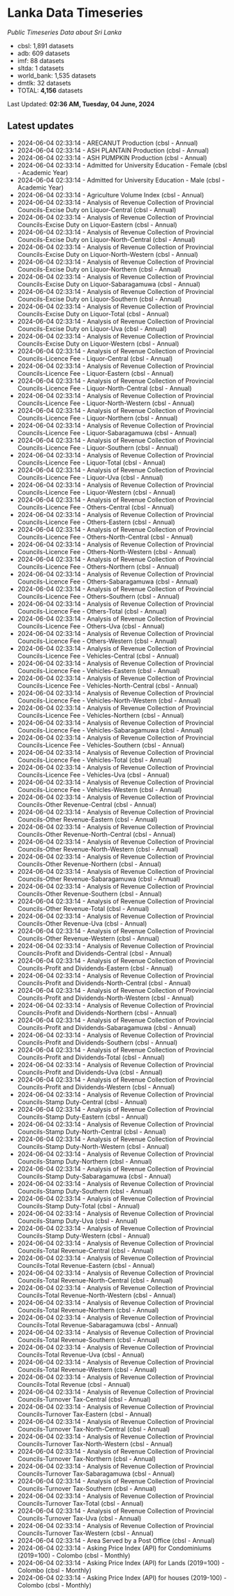 # Lanka Data Timeseries
*Public Timeseries Data about Sri Lanka*

* cbsl: 1,891 datasets
* adb: 609 datasets
* imf: 88 datasets
* sltda: 1 datasets
* world_bank: 1,535 datasets
* dmtlk: 32 datasets
* TOTAL: **4,156** datasets

Last Updated: **02:36 AM, Tuesday, 04 June, 2024**

## Latest updates

* 2024-06-04 02:33:14 - ARECANUT Production (cbsl - Annual)
* 2024-06-04 02:33:14 - ASH PLANTAIN Production (cbsl - Annual)
* 2024-06-04 02:33:14 - ASH PUMPKIN Production (cbsl - Annual)
* 2024-06-04 02:33:14 - Admitted for University Education - Female (cbsl - Academic Year)
* 2024-06-04 02:33:14 - Admitted for University Education - Male (cbsl - Academic Year)
* 2024-06-04 02:33:14 - Agriculture Volume Index (cbsl - Annual)
* 2024-06-04 02:33:14 - Analysis of Revenue Collection of Provincial Councils-Excise Duty on Liquor-Central (cbsl - Annual)
* 2024-06-04 02:33:14 - Analysis of Revenue Collection of Provincial Councils-Excise Duty on Liquor-Eastern (cbsl - Annual)
* 2024-06-04 02:33:14 - Analysis of Revenue Collection of Provincial Councils-Excise Duty on Liquor-North-Central (cbsl - Annual)
* 2024-06-04 02:33:14 - Analysis of Revenue Collection of Provincial Councils-Excise Duty on Liquor-North-Western (cbsl - Annual)
* 2024-06-04 02:33:14 - Analysis of Revenue Collection of Provincial Councils-Excise Duty on Liquor-Northern (cbsl - Annual)
* 2024-06-04 02:33:14 - Analysis of Revenue Collection of Provincial Councils-Excise Duty on Liquor-Sabaragamuwa (cbsl - Annual)
* 2024-06-04 02:33:14 - Analysis of Revenue Collection of Provincial Councils-Excise Duty on Liquor-Southern (cbsl - Annual)
* 2024-06-04 02:33:14 - Analysis of Revenue Collection of Provincial Councils-Excise Duty on Liquor-Total (cbsl - Annual)
* 2024-06-04 02:33:14 - Analysis of Revenue Collection of Provincial Councils-Excise Duty on Liquor-Uva (cbsl - Annual)
* 2024-06-04 02:33:14 - Analysis of Revenue Collection of Provincial Councils-Excise Duty on Liquor-Western (cbsl - Annual)
* 2024-06-04 02:33:14 - Analysis of Revenue Collection of Provincial Councils-Licence Fee - Liquor-Central (cbsl - Annual)
* 2024-06-04 02:33:14 - Analysis of Revenue Collection of Provincial Councils-Licence Fee - Liquor-Eastern (cbsl - Annual)
* 2024-06-04 02:33:14 - Analysis of Revenue Collection of Provincial Councils-Licence Fee - Liquor-North-Central (cbsl - Annual)
* 2024-06-04 02:33:14 - Analysis of Revenue Collection of Provincial Councils-Licence Fee - Liquor-North-Western (cbsl - Annual)
* 2024-06-04 02:33:14 - Analysis of Revenue Collection of Provincial Councils-Licence Fee - Liquor-Northern (cbsl - Annual)
* 2024-06-04 02:33:14 - Analysis of Revenue Collection of Provincial Councils-Licence Fee - Liquor-Sabaragamuwa (cbsl - Annual)
* 2024-06-04 02:33:14 - Analysis of Revenue Collection of Provincial Councils-Licence Fee - Liquor-Southern (cbsl - Annual)
* 2024-06-04 02:33:14 - Analysis of Revenue Collection of Provincial Councils-Licence Fee - Liquor-Total (cbsl - Annual)
* 2024-06-04 02:33:14 - Analysis of Revenue Collection of Provincial Councils-Licence Fee - Liquor-Uva (cbsl - Annual)
* 2024-06-04 02:33:14 - Analysis of Revenue Collection of Provincial Councils-Licence Fee - Liquor-Western (cbsl - Annual)
* 2024-06-04 02:33:14 - Analysis of Revenue Collection of Provincial Councils-Licence Fee - Others-Central (cbsl - Annual)
* 2024-06-04 02:33:14 - Analysis of Revenue Collection of Provincial Councils-Licence Fee - Others-Eastern (cbsl - Annual)
* 2024-06-04 02:33:14 - Analysis of Revenue Collection of Provincial Councils-Licence Fee - Others-North-Central (cbsl - Annual)
* 2024-06-04 02:33:14 - Analysis of Revenue Collection of Provincial Councils-Licence Fee - Others-North-Western (cbsl - Annual)
* 2024-06-04 02:33:14 - Analysis of Revenue Collection of Provincial Councils-Licence Fee - Others-Northern (cbsl - Annual)
* 2024-06-04 02:33:14 - Analysis of Revenue Collection of Provincial Councils-Licence Fee - Others-Sabaragamuwa (cbsl - Annual)
* 2024-06-04 02:33:14 - Analysis of Revenue Collection of Provincial Councils-Licence Fee - Others-Southern (cbsl - Annual)
* 2024-06-04 02:33:14 - Analysis of Revenue Collection of Provincial Councils-Licence Fee - Others-Total (cbsl - Annual)
* 2024-06-04 02:33:14 - Analysis of Revenue Collection of Provincial Councils-Licence Fee - Others-Uva (cbsl - Annual)
* 2024-06-04 02:33:14 - Analysis of Revenue Collection of Provincial Councils-Licence Fee - Others-Western (cbsl - Annual)
* 2024-06-04 02:33:14 - Analysis of Revenue Collection of Provincial Councils-Licence Fee - Vehicles-Central (cbsl - Annual)
* 2024-06-04 02:33:14 - Analysis of Revenue Collection of Provincial Councils-Licence Fee - Vehicles-Eastern (cbsl - Annual)
* 2024-06-04 02:33:14 - Analysis of Revenue Collection of Provincial Councils-Licence Fee - Vehicles-North-Central (cbsl - Annual)
* 2024-06-04 02:33:14 - Analysis of Revenue Collection of Provincial Councils-Licence Fee - Vehicles-North-Western (cbsl - Annual)
* 2024-06-04 02:33:14 - Analysis of Revenue Collection of Provincial Councils-Licence Fee - Vehicles-Northern (cbsl - Annual)
* 2024-06-04 02:33:14 - Analysis of Revenue Collection of Provincial Councils-Licence Fee - Vehicles-Sabaragamuwa (cbsl - Annual)
* 2024-06-04 02:33:14 - Analysis of Revenue Collection of Provincial Councils-Licence Fee - Vehicles-Southern (cbsl - Annual)
* 2024-06-04 02:33:14 - Analysis of Revenue Collection of Provincial Councils-Licence Fee - Vehicles-Total (cbsl - Annual)
* 2024-06-04 02:33:14 - Analysis of Revenue Collection of Provincial Councils-Licence Fee - Vehicles-Uva (cbsl - Annual)
* 2024-06-04 02:33:14 - Analysis of Revenue Collection of Provincial Councils-Licence Fee - Vehicles-Western (cbsl - Annual)
* 2024-06-04 02:33:14 - Analysis of Revenue Collection of Provincial Councils-Other Revenue-Central (cbsl - Annual)
* 2024-06-04 02:33:14 - Analysis of Revenue Collection of Provincial Councils-Other Revenue-Eastern (cbsl - Annual)
* 2024-06-04 02:33:14 - Analysis of Revenue Collection of Provincial Councils-Other Revenue-North-Central (cbsl - Annual)
* 2024-06-04 02:33:14 - Analysis of Revenue Collection of Provincial Councils-Other Revenue-North-Western (cbsl - Annual)
* 2024-06-04 02:33:14 - Analysis of Revenue Collection of Provincial Councils-Other Revenue-Northern (cbsl - Annual)
* 2024-06-04 02:33:14 - Analysis of Revenue Collection of Provincial Councils-Other Revenue-Sabaragamuwa (cbsl - Annual)
* 2024-06-04 02:33:14 - Analysis of Revenue Collection of Provincial Councils-Other Revenue-Southern (cbsl - Annual)
* 2024-06-04 02:33:14 - Analysis of Revenue Collection of Provincial Councils-Other Revenue-Total (cbsl - Annual)
* 2024-06-04 02:33:14 - Analysis of Revenue Collection of Provincial Councils-Other Revenue-Uva (cbsl - Annual)
* 2024-06-04 02:33:14 - Analysis of Revenue Collection of Provincial Councils-Other Revenue-Western (cbsl - Annual)
* 2024-06-04 02:33:14 - Analysis of Revenue Collection of Provincial Councils-Profit and Dividends-Central (cbsl - Annual)
* 2024-06-04 02:33:14 - Analysis of Revenue Collection of Provincial Councils-Profit and Dividends-Eastern (cbsl - Annual)
* 2024-06-04 02:33:14 - Analysis of Revenue Collection of Provincial Councils-Profit and Dividends-North-Central (cbsl - Annual)
* 2024-06-04 02:33:14 - Analysis of Revenue Collection of Provincial Councils-Profit and Dividends-North-Western (cbsl - Annual)
* 2024-06-04 02:33:14 - Analysis of Revenue Collection of Provincial Councils-Profit and Dividends-Northern (cbsl - Annual)
* 2024-06-04 02:33:14 - Analysis of Revenue Collection of Provincial Councils-Profit and Dividends-Sabaragamuwa (cbsl - Annual)
* 2024-06-04 02:33:14 - Analysis of Revenue Collection of Provincial Councils-Profit and Dividends-Southern (cbsl - Annual)
* 2024-06-04 02:33:14 - Analysis of Revenue Collection of Provincial Councils-Profit and Dividends-Total (cbsl - Annual)
* 2024-06-04 02:33:14 - Analysis of Revenue Collection of Provincial Councils-Profit and Dividends-Uva (cbsl - Annual)
* 2024-06-04 02:33:14 - Analysis of Revenue Collection of Provincial Councils-Profit and Dividends-Western (cbsl - Annual)
* 2024-06-04 02:33:14 - Analysis of Revenue Collection of Provincial Councils-Stamp Duty-Central (cbsl - Annual)
* 2024-06-04 02:33:14 - Analysis of Revenue Collection of Provincial Councils-Stamp Duty-Eastern (cbsl - Annual)
* 2024-06-04 02:33:14 - Analysis of Revenue Collection of Provincial Councils-Stamp Duty-North-Central (cbsl - Annual)
* 2024-06-04 02:33:14 - Analysis of Revenue Collection of Provincial Councils-Stamp Duty-North-Western (cbsl - Annual)
* 2024-06-04 02:33:14 - Analysis of Revenue Collection of Provincial Councils-Stamp Duty-Northern (cbsl - Annual)
* 2024-06-04 02:33:14 - Analysis of Revenue Collection of Provincial Councils-Stamp Duty-Sabaragamuwa (cbsl - Annual)
* 2024-06-04 02:33:14 - Analysis of Revenue Collection of Provincial Councils-Stamp Duty-Southern (cbsl - Annual)
* 2024-06-04 02:33:14 - Analysis of Revenue Collection of Provincial Councils-Stamp Duty-Total (cbsl - Annual)
* 2024-06-04 02:33:14 - Analysis of Revenue Collection of Provincial Councils-Stamp Duty-Uva (cbsl - Annual)
* 2024-06-04 02:33:14 - Analysis of Revenue Collection of Provincial Councils-Stamp Duty-Western (cbsl - Annual)
* 2024-06-04 02:33:14 - Analysis of Revenue Collection of Provincial Councils-Total Revenue-Central (cbsl - Annual)
* 2024-06-04 02:33:14 - Analysis of Revenue Collection of Provincial Councils-Total Revenue-Eastern (cbsl - Annual)
* 2024-06-04 02:33:14 - Analysis of Revenue Collection of Provincial Councils-Total Revenue-North-Central (cbsl - Annual)
* 2024-06-04 02:33:14 - Analysis of Revenue Collection of Provincial Councils-Total Revenue-North-Western (cbsl - Annual)
* 2024-06-04 02:33:14 - Analysis of Revenue Collection of Provincial Councils-Total Revenue-Northern (cbsl - Annual)
* 2024-06-04 02:33:14 - Analysis of Revenue Collection of Provincial Councils-Total Revenue-Sabaragamuwa (cbsl - Annual)
* 2024-06-04 02:33:14 - Analysis of Revenue Collection of Provincial Councils-Total Revenue-Southern (cbsl - Annual)
* 2024-06-04 02:33:14 - Analysis of Revenue Collection of Provincial Councils-Total Revenue-Uva (cbsl - Annual)
* 2024-06-04 02:33:14 - Analysis of Revenue Collection of Provincial Councils-Total Revenue-Western (cbsl - Annual)
* 2024-06-04 02:33:14 - Analysis of Revenue Collection of Provincial Councils-Total Revenue (cbsl - Annual)
* 2024-06-04 02:33:14 - Analysis of Revenue Collection of Provincial Councils-Turnover Tax-Central (cbsl - Annual)
* 2024-06-04 02:33:14 - Analysis of Revenue Collection of Provincial Councils-Turnover Tax-Eastern (cbsl - Annual)
* 2024-06-04 02:33:14 - Analysis of Revenue Collection of Provincial Councils-Turnover Tax-North-Central (cbsl - Annual)
* 2024-06-04 02:33:14 - Analysis of Revenue Collection of Provincial Councils-Turnover Tax-North-Western (cbsl - Annual)
* 2024-06-04 02:33:14 - Analysis of Revenue Collection of Provincial Councils-Turnover Tax-Northern (cbsl - Annual)
* 2024-06-04 02:33:14 - Analysis of Revenue Collection of Provincial Councils-Turnover Tax-Sabaragamuwa (cbsl - Annual)
* 2024-06-04 02:33:14 - Analysis of Revenue Collection of Provincial Councils-Turnover Tax-Southern (cbsl - Annual)
* 2024-06-04 02:33:14 - Analysis of Revenue Collection of Provincial Councils-Turnover Tax-Total (cbsl - Annual)
* 2024-06-04 02:33:14 - Analysis of Revenue Collection of Provincial Councils-Turnover Tax-Uva (cbsl - Annual)
* 2024-06-04 02:33:14 - Analysis of Revenue Collection of Provincial Councils-Turnover Tax-Western (cbsl - Annual)
* 2024-06-04 02:33:14 - Area Served by a Post Office (cbsl - Annual)
* 2024-06-04 02:33:14 - Asking Price Index (API) for Condominiums (2019=100) - Colombo (cbsl - Monthly)
* 2024-06-04 02:33:14 - Asking Price Index (API) for Lands (2019=100) - Colombo (cbsl - Monthly)
* 2024-06-04 02:33:14 - Asking Price Index (API) for houses (2019-100) - Colombo (cbsl - Monthly)